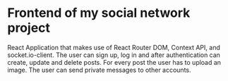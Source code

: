 # Frontend of my social network project
React Application that makes use of React Router DOM, Context API, and socket.io-client.
The user can sign up, log in and after authentication can create, update and delete posts. For every post the user has to upload an image.
The user can send private messages to other accounts.

